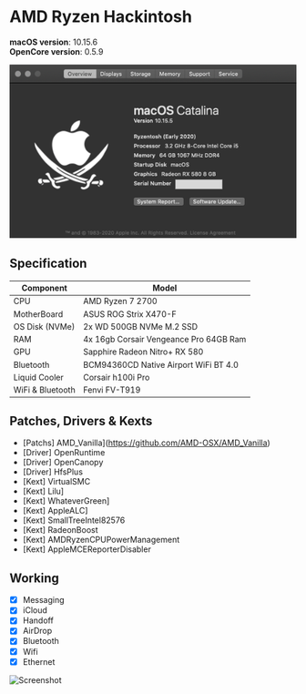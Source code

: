 # AMD Ryzen Hackintosh

**macOS version**: 10.15.6  
**OpenCore version**: 0.5.9 

![Screenshot](https://github.com/kdbaustert/ryzen-hackintosh/blob/master/images/about-mac.png)

## Specification
| Component        | Model                                  |
| ---------------- | -------------------------------------- |
| CPU              | AMD Ryzen 7 2700                       |
| MotherBoard      | ASUS ROG Strix X470-F                  |
| OS Disk (NVMe)   | 2x WD 500GB NVMe M.2 SSD               |
| RAM              | 4x 16gb Corsair Vengeance Pro 64GB Ram |
| GPU              | Sapphire Radeon Nitro+ RX 580          |
| Bluetooth        | BCM94360CD Native Airport WiFi BT 4.0  |
| Liquid Cooler    | Corsair h100i Pro                      |
| WiFi & Bluetooth | Fenvi FV-T919                          |

## Patches, Drivers & Kexts

- [Patchs] AMD_Vanilla](https://github.com/AMD-OSX/AMD_Vanilla)
- [Driver] OpenRuntime
- [Driver] OpenCanopy
- [Driver] HfsPlus
- [Kext] VirtualSMC
- [Kext] Lilu]
- [Kext] WhateverGreen]
- [Kext] AppleALC]
- [Kext] SmallTreeIntel82576
- [Kext] RadeonBoost
- [Kext] AMDRyzenCPUPowerManagement
- [Kext] AppleMCEReporterDisabler


## Working

- [x] Messaging
- [x] iCloud
- [x] Handoff
- [x] AirDrop
- [x] Bluetooth
- [x] Wifi
- [x] Ethernet

![Screenshot](https://github.com/kdbaustert/ryzen-hackintosh/blob/master/images/IMG_5963.png)
